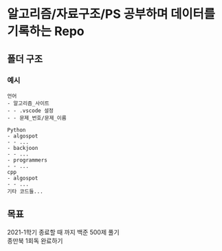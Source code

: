 # 알고리즘/자료구조/PS 공부하며 데이터를 기록하는 Repo

## 폴더 구조
### 예시
```
언어
- 알고리즘_사이트
- - .vscode 설정
- - 문제_번호/문제_이름
```
```
Python
- algospot
- - ...
- backjoon
- - ...
- programmers
- - ...  
cpp
- algospot
- - ...
기타 코드들...
```

## 목표
2021-1학기 종료할 때 까지 백준 500제 풀기  
종만북 1회독 완료하기
